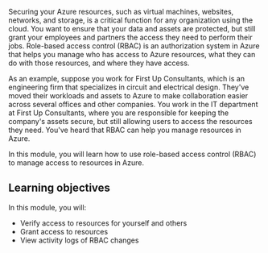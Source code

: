 Securing your Azure resources, such as virtual machines, websites, networks, and storage, is a critical function for any organization using the cloud. You want to ensure that your data and assets are protected, but still grant your employees and partners the access they need to perform their jobs. Role-based access control (RBAC) is an authorization system in Azure that helps you manage who has access to Azure resources, what they can do with those resources, and where they have access.

As an example, suppose you work for First Up Consultants, which is an engineering firm that specializes in circuit and electrical design. They've moved their workloads and assets to Azure to make collaboration easier across several offices and other companies. You work in the IT department at First Up Consultants, where you are responsible for keeping the company's assets secure, but still allowing users to access the resources they need. You've heard that RBAC can help you manage resources in Azure.

In this module, you will learn how to use role-based access control (RBAC) to manage access to resources in Azure.

## Learning objectives

In this module, you will:

- Verify access to resources for yourself and others
- Grant access to resources
- View activity logs of RBAC changes